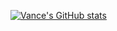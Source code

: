 [![Vance's GitHub stats](https://github-readme-stats.vercel.app/api?username=m3vance)](https://github.com/anuraghazra/github-readme-stats)
